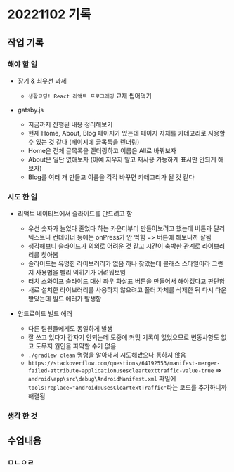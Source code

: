 ﻿# 20221102 기록
## 작업 기록
### 해야 할 일
- 장기 & 최우선 과제
  - `생활코딩! React 리액트 프로그래밍` 교재 씹어먹기

- gatsby.js
  - 지금까지 진행된 내용 정리해보기
  - 현재 Home, About, Blog 페이지가 있는데 페이지 자체를 카테고리로 사용할 수 있는 것 같다 (페이지에 글목록을 렌더링)
  - Home은 전체 글목록을 렌더링하고 이름은 All로 바꿔보자
  - About은 일단 없애보자 (아예 지우지 말고 재사용 가능하게 표시만 안되게 해보자)
  - Blog를 여러 개 만들고 이름을 각각 바꾸면 카테고리가 될 것 같다


### 시도 한 일
- 리액트 네이티브에서 슬라이드를 만드려고 함
  - 우선 숫자가 늘었다 줄었다 하는 카운터부터 만들어보려고 했는데 버튼과 달리 텍스트나 컨테이너 등에는 onPress가 안 먹힘 => 버튼에 해보니까 잘됨
  - 생각해보니 슬라이드가 의외로 어려운 것 같고 시간이 촉박한 관계로 라이브러리를 찾아봄
  - 슬라이드는 유명한 라이브러리가 없음 하나 찾았는데 클래스 스타일이라 그런지 사용법을 빨리 익히기가 어려워보임
  - 터치 스와이프 슬라이드 대신 좌우 화살표 버튼을 만들어서 해야겠다고 판단함
  - 새로 설치한 라이브러리를 사용하지 않으려고 폴더 자체를 삭제한 뒤 다시 다운받았는데 빌드 에러가 발생함

- 안드로이드 빌드 에러
  - 다른 팀원들에게도 동일하게 발생
  - 잘 쓰고 있다가 갑자기 안되는데 도중에 커밋 기록이 없었으므로 변동사항도 없고 도무지 원인을 파악할 수가 없음
  - `./gradlew clean` 명령을 알아내서 시도해봤으나 통하지 않음
  - `https://stackoverflow.com/questions/64192553/manifest-merger-failed-attribute-applicationusescleartexttraffic-value-true` => `android\app\src\debug\AndroidManifest.xml` 파일에 `tools:replace="android:usesCleartextTraffic"`라는 코드를 추가하니까 해결됨

### 생각 한 것

## 수업내용
### ㅁㄴㅇㄹ
